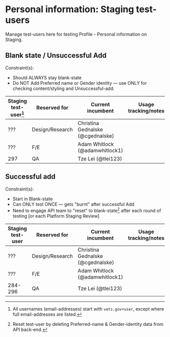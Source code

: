 # Personal information: Staging test-users

Manage test-users here for testing Profile - Personal information on Staging.

## Blank state / Unsuccessful Add

Constraint(s):

- Should ALWAYS stay blank-state
- Do NOT Add Preferred name or Gender identity &mdash; use ONLY for checking content/styling and Unsuccessful-add.

| Staging test-user[^1] | Reserved for | Current incumbent | Usage tracking/notes |
| --- | --- | --- | --- |
| ??? | Design/Research | Christina Gednalske (@cgednalske) |  |
| ??? | F/E | Adam Whitlock (@adamwhitlock1) |  |
| 297 | QA | Tze Lei (@tlei123) |  |

## Successful add

Constraint(s):

- Start in Blank-state
- Can ONLY test ONCE &mdash; gets "burnt" after successful Add
- Need to engage API team to "reset" to blank-state[^2] after each round of testing [or each Platform Staging Review]

| Staging test-user | Reserved for | Current incumbent | Usage tracking/notes |
| --- | --- | --- | --- |
| ??? | Design/Research | Christina Gednalske (@cgednalske) |  |
| ??? | F/E | Adam Whitlock (@adamwhitlock1) |  |
| 284-296 | QA | Tze Lei (@tlei123) |  |



[^1]: All usernames (email-addresses) start with `vets.gov+user`, except where full email-addresses are listed.
[^2]: Reset test-user by deleting Preferred-name & Gender-identity data from API back-end.
